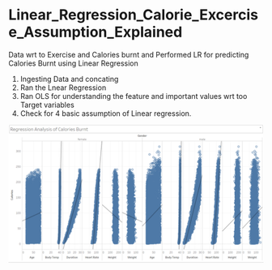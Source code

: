 # Linear_Regression_Calorie_Excercise_Assumption_Explained
Data wrt to Exercise and Calories burnt and Performed LR for predicting Calories Burnt using Linear Regression

1. Ingesting Data and concating
2. Ran the Lnear Regression
3. Ran OLS for understanding the feature and important values wrt too Target variables
4. Check for 4 basic assumption of Linear regression.


![alt text](https://github.com/jaikushwaha7/Linear_Regression_Calorie_Excercise_Assumption_Explained/blob/main/Regression%20Analysis%201.png)
